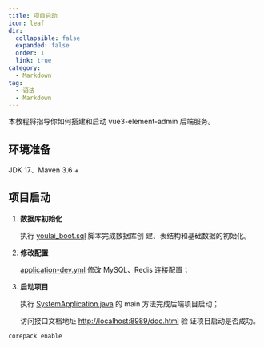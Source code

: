 ```yaml
---
title: 项目启动
icon: leaf
dir:
  collapsible: false
  expanded: false
  order: 1
  link: true
category:
  - Markdown
tag:
  - 语法
  - Markdown
---
```


本教程将指导你如何搭建和启动 vue3-element-admin 后端服务。

<!-- more -->

## 环境准备

JDK 17、Maven 3.6 +

## 项目启动

1. **数据库初始化**

   执行 [youlai_boot.sql](sql/mysql8/youlai_boot.sql) 脚本完成数据库创
   建、表结构和基础数据的初始化。

2. **修改配置**

   [application-dev.yml](src/main/resources/application-dev.yml) 修改
   MySQL、Redis 连接配置；

3. **启动项目**

   执行
   [SystemApplication.java](src/main/java/com/youlai/system/SystemApplication.java)
   的 main 方法完成后端项目启动；

   访问接口文档地址
   [http://localhost:8989/doc.html](http://localhost:8989/doc.html) 验
   证项目启动是否成功。

```bash
corepack enable
```
